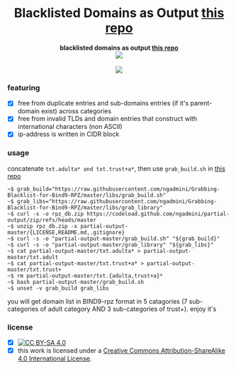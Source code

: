 
<h1 align="center">Blacklisted Domains as Output <a href="https://github.com/ngadmini/Grabbing-Blacklist-for-Bind9-RPZ">this repo</a></h1>

<p align="center">
  <b>blacklisted domains as output <a href="https://github.com/ngadmini/Grabbing-Blacklist-for-Bind9-RPZ">this repo</a></b><br>
  <a href="https://github.com/ngadmini/Grabbing-Blacklist-for-Bind9-RPZ"><img src="https://img.shields.io/badge/bind9%20RPZ-Grabbing%20Blacklist%20for%20Bind9%20RPZ-blue?style=flat-square&logo=github"></a>
  <br><br>
  <a href="#"><img src="http://s.4cdn.org/image/title/105.gif"></a>
</p>

### featuring
- [x] free from duplicate entries and sub-domains entries (if it's parent-domain exist) across categories
- [x] free from invalid TLDs and domain entries that construct with international characters (non ASCII)
- [x] ip-address is written in CIDR block

### usage
concatenate `txt.adulta* and txt.trust+a*`, then use `grab_build.sh` in [this repo](https://github.com/ngadmini/Grabbing-Blacklist-for-Bind9-RPZ/blob/master/libs/grab_build.sh)
```shell
~$ grab_build="https://raw.githubusercontent.com/ngadmini/Grabbing-Blacklist-for-Bind9-RPZ/master/libs/grab_build.sh"
~$ grab_libs="https://raw.githubusercontent.com/ngadmini/Grabbing-Blacklist-for-Bind9-RPZ/master/libs/grab_library"
~$ curl -s -o rpz_db.zip https://codeload.github.com/ngadmini/partial-output/zip/refs/heads/master
~$ unzip rpz_db.zip -x partial-output-master/{LICENSE,README.md,.gitignore}
~$ curl -s -o "partial-output-master/grab_build.sh" "${grab_build}"
~$ curl -s -o "partial-output-master/grab_library" "${grab_libs}"
~$ cat partial-output-master/txt.adulta* > partial-output-master/txt.adult
~$ cat partial-output-master/txt.trust+a* > partial-output-master/txt.trust+
~$ rm partial-output-master/txt.{adulta,trust+a}*
~$ bash partial-output-master/grab_build.sh
~$ unset -v grab_build grab_libs
```
you will get domain list in BIND9-rpz format in 5 catagories (7 sub-categories of adult category AND 3 sub-categories of trust+). enjoy it's

### license
- [x] [![CC BY-SA 4.0][cc-by-sa-shield]][cc-by-sa]
- [x] this work is licensed under a [Creative Commons Attribution-ShareAlike 4.0 International License][cc-by-sa].

[cc-by-sa]: http://creativecommons.org/licenses/by-sa/4.0/
[cc-by-sa-image]: https://licensebuttons.net/l/by-sa/4.0/88x31.png
[cc-by-sa-shield]: https://img.shields.io/badge/License-CC%20BY--SA%204.0-lightgrey.svg
